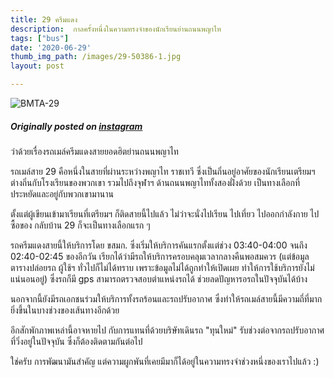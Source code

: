 ```yaml
---
title: 29 ครีมแดง
description:  กาลครั้งหนึ่งในความทรงจำของนักเรียนย่านถนนพญาไท
tags: ["bus"]
date: '2020-06-29'
thumb_img_path: /images/29-50386-1.jpg
layout: post

---
```


![BMTA-29](/images/29-50386-1.jpg)

##### Originally posted on [instagram](https://www.instagram.com/p/CB-6PGBpS4Y_zgW4mY_awfMbdn1LcdL9fg-Gns0/)

ว่าด้วยเรื่องรถเมล์ครีมแดงสายยอดฮิตย่านถนนพญาไท

รถเมล์สาย 29 คือหนึ่งในสายที่ผ่านระหว่างพญาไท ราชเทวี ซึ่งเป็นถิ่นอยู่อาศัยของนักเรียนเตรียมฯ ต่างถิ่นกับโรงเรียนของพวกเขา รวมไปถึงจุฬาฯ ด้านถนนพญาไททั้งสองฝั่งด้วย เป็นทางเลือกที่ประหยัดและอยู่กับพวกเขามานาน

ตั้งแต่ผู้เขียนเข้ามาเรียนที่เตรียมฯ ก็ติดสายนี้ไปแล้ว ไม่ว่าจะนั่งไปเรียน ไปเที่ยว ไปออกกำลังกาย ไปซื้อของ กลับบ้าน 29 ก็จะเป็นทางเลือกแรก ๆ

รถครีมแดงสายนี้ให้บริการโดย ขสมก. ซึ่งเริ่มให้บริการคันแรกตั้งแต่ช่วง 03:40-04:00 จนถึง 02:40-02:45 ของอีกวัน เรียกได้ว่ามีรถให้บริการครอบคลุมเวลากลางคืนพอสมควร (แต่ข้อมูลตารางปล่อยรถ ผู้ใช้ฯ ทั่วไปก็ไม่ได้ทราบ เพราะข้อมูลไม่ได้ถูกทำให้เปิดเผย ทำให้การใช้บริการยังไม่แน่นอนอยู่) ซึ่งรถก็มี gps สามารถตรวจสอบตำแหน่งรถได้ ช่วยลดปัญหารอรถในปัจจุบันได้บ้าง

นอกจากนี้ยังมีรถเอกชนร่วมให้บริการทั้งรถร้อนและรถปรับอากาศ ซึ่งทำให้รถเมล์สายนี้มีความถี่ที่มากยิ่งขึ้นในบางช่วงของเส้นทางอีกด้วย

อีกสักพักภาพเหล่านี้อาจหายไป กับการแทนที่ด้วยบริษัทเดินรถ "ทุนใหม่" รับช่วงต่อจากรถปรับอากาศที่วิ่งอยู่ในปัจจุบัน ซึ่งก็ต้องติดตามกันต่อไป

ใช่ครับ การพัฒนามันสำคัญ แต่ความผูกพันที่เคยมีมาก็ได้อยู่ในความทรงจำช่วงหนึ่งของเราไปแล้ว :)

